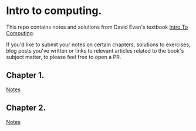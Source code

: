 # Intro to computing.

This repo contains notes and solutions from David Evan's textbook [Intro To Computing](http://computingbook.org/).

If you'd like to submit your notes on certain chapters, solutions to exercises, blog posts you've written or links to relevant articles related to the book's subject matter, to please feel free to open a PR.

## Chapter 1.

[Notes](chapters/chapter-1/chapter-1-summary.md)



## Chapter 2.

[Notes](chapters/chapter-2/chapter-2-summary.md)
